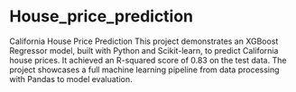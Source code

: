# House_price_prediction
California House Price Prediction  This project demonstrates an XGBoost Regressor model, built with Python and Scikit-learn, to predict California house prices. It achieved an R-squared score of 0.83 on the test data. The project showcases a full machine learning pipeline from data processing with Pandas to model evaluation.
